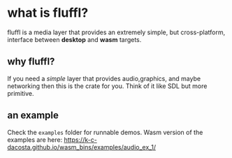 # what is fluffl?
fluffl is a media layer that provides an extremely simple, but cross-platform, interface between **desktop** and **wasm** targets.

## why fluffl? 
If you need a *simple* layer that provides audio,graphics, and maybe networking then this is the crate for you. 
Think of it like SDL but more primitive.

## an example
Check the `examples` folder for runnable demos.
Wasm version of the examples are here: https://k-c-dacosta.github.io/wasm_bins/examples/audio_ex_1/